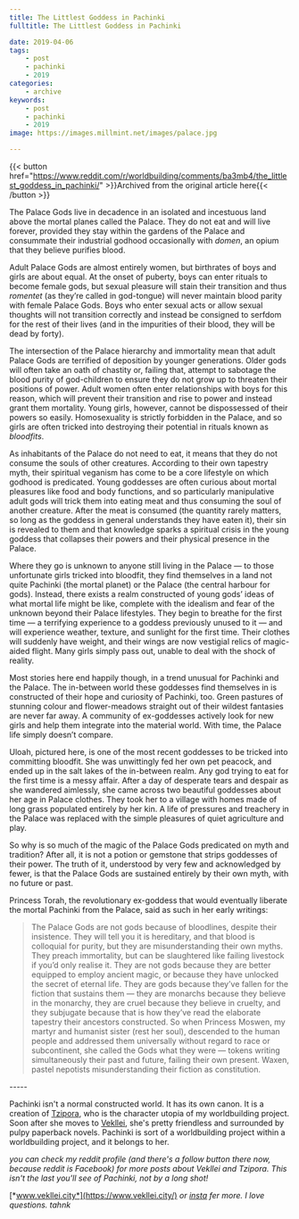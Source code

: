 ```yaml
---
title: The Littlest Goddess in Pachinki
fulltitle: The Littlest Goddess in Pachinki

date: 2019-04-06
tags:
    - post
    - pachinki
    - 2019
categories:
    - archive
keywords:
    - post
    - pachinki
    - 2019
image: https://images.millmint.net/images/palace.jpg

---
```

{{< button href="https://www.reddit.com/r/worldbuilding/comments/ba3mb4/the_littlest_goddess_in_pachinki/" >}}Archived from the original article here{{< /button >}}


The Palace Gods live in decadence in an isolated and incestuous land above the mortal planes called the Palace. They do not eat and will live forever, provided they stay within the gardens of the Palace and consummate their industrial godhood occasionally with *domen*, an opium that they believe purifies blood.

Adult Palace Gods are almost entirely women, but birthrates of boys and girls are about equal. At the onset of puberty, boys can enter rituals to become female gods, but sexual pleasure will stain their transition and thus *romentet* (as they’re called in god-tongue) will never maintain blood parity with female Palace Gods. Boys who enter sexual acts or allow sexual thoughts will not transition correctly and instead be consigned to serfdom for the rest of their lives (and in the impurities of their blood, they will be dead by forty).

The intersection of the Palace hierarchy and immortality mean that adult Palace Gods are terrified of deposition by younger generations. Older gods will often take an oath of chastity or, failing that, attempt to sabotage the blood purity of god-children to ensure they do not grow up to threaten their positions of power. Adult women often enter relationships with boys for this reason, which will prevent their transition and rise to power and instead grant them mortality. Young girls, however, cannot be dispossessed of their powers so easily. Homosexuality is strictly forbidden in the Palace, and so girls are often tricked into destroying their potential in rituals known as *bloodfits*.

As inhabitants of the Palace do not need to eat, it means that they do not consume the souls of other creatures. According to their own tapestry myth, their spiritual veganism has come to be a core lifestyle on which godhood is predicated. Young goddesses are often curious about mortal pleasures like food and body functions, and so particularly manipulative adult gods will trick them into eating meat and thus consuming the soul of another creature. After the meat is consumed (the quantity rarely matters, so long as the goddess in general understands they have eaten it), their sin is revealed to them and that knowledge sparks a spiritual crisis in the young goddess that collapses their powers and their physical presence in the Palace.

Where they go is unknown to anyone still living in the Palace — to those unfortunate girls tricked into bloodfit, they find themselves in a land not quite Pachinki (the mortal planet) or the Palace (the central harbour for gods). Instead, there exists a realm constructed of young gods’ ideas of what mortal life might be like, complete with the idealism and fear of the unknown beyond their Palace lifestyles. They begin to breathe for the first time — a terrifying experience to a goddess previously unused to it — and will experience weather, texture, and sunlight for the first time. Their clothes will suddenly have weight, and their wings are now vestigial relics of magic-aided flight. Many girls simply pass out, unable to deal with the shock of reality.

Most stories here end happily though, in a trend unusual for Pachinki and the Palace. The in-between world these goddesses find themselves in is constructed of their hope and curiosity of Pachinki, too. Green pastures of stunning colour and flower-meadows straight out of their wildest fantasies are never far away. A community of ex-goddesses actively look for new girls and help them integrate into the material world. With time, the Palace life simply doesn’t compare.

Uloah, pictured here, is one of the most recent goddesses to be tricked into committing bloodfit. She was unwittingly fed her own pet peacock, and ended up in the salt lakes of the in-between realm. Any god trying to eat for the first time is a messy affair. After a day of desperate tears and despair as she wandered aimlessly, she came across two beautiful goddesses about her age in Palace clothes. They took her to a village with homes made of long grass populated entirely by her kin. A life of pressures and treachery in the Palace was replaced with the simple pleasures of quiet agriculture and play.

So why is so much of the magic of the Palace Gods predicated on myth and tradition? After all, it is not a potion or gemstone that strips goddesses of their power. The truth of it, understood by very few and acknowledged by fewer, is that the Palace Gods are sustained entirely by their own myth, with no future or past.

Princess Torah, the revolutionary ex-goddess that would eventually liberate the mortal Pachinki from the Palace, said as such in her early writings:

>The Palace Gods are not gods because of bloodlines, despite their insistence. They will tell you it is hereditary, and that blood is colloquial for purity, but they are misunderstanding their own myths. They preach immortality, but can be slaughtered like failing livestock if you’d only realise it. They are not gods because they are better equipped to employ ancient magic, or because they have unlocked the secret of eternal life. They are gods because they’ve fallen for the fiction that sustains them — they are monarchs because they believe in the monarchy, they are cruel because they believe in cruelty, and they subjugate because that is how they’ve read the elaborate tapestry their ancestors constructed. So when Princess Moswen, my martyr and humanist sister (rest her soul), descended to the human people and addressed them universally without regard to race or subcontinent, she called the Gods what they were — tokens writing simultaneously their past and future, failing their own present. Waxen, pastel nepotists misunderstanding their fiction as constitution.

\-----

Pachinki isn't a normal constructed world. It has its own canon. It is a creation of [Tzipora](https://vekllei.city/category/character/), who is the character utopia of my worldbuilding project. Soon after she moves to [Vekllei](https://vekllei.city/category/landscape/), she's pretty friendless and surrounded by pulpy paperback novels. Pachinki is sort of a worldbuilding project within a worldbuilding project, and it belongs to her.

*you can check my reddit profile (and there's a follow button there now, because reddit is Facebook) for more posts about Vekllei and Tzipora. This isn't the last you'll see of Pachinki, not by a long shot!*

[*www.vekllei.city*](https://www.vekllei.city/)  *or* [*insta*](https://www.instagram.com/melon.kony/) *fer more. I love questions. tahnk*
